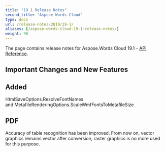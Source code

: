 ```yaml
---
title: "19.1 Release Notes"
second_title: "Aspose Words Cloud"
type: docs
url: /release-notes/2019/19-1/
aliases: [/aspose-words-cloud-19-1-release-notes/]
weight: 90
---
```


The page contains release notes for Aspose.Words Cloud 19.1 – [API Reference](https://apireference.aspose.cloud/words/).

## Important Changes and New Features

## Added

HtmlSaveOptions.ResolveFontNames and MetafileRenderingOptions.ScaleWmfFontsToMetafileSize

## PDF

Accuracy of table recognition has been improved. From now on, vector graphics remains vector after conversion, raster graphics is no more used for this purpose.
